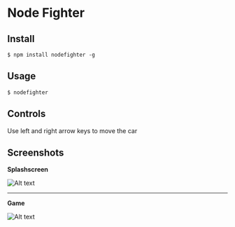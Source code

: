 # Node Fighter


## Install

```
$ npm install nodefighter -g
```

## Usage

```
$ nodefighter
```

## Controls

Use left and right arrow keys to move the car

## Screenshots

**Splashscreen**

![Alt text](/screenshots/screenshot1.png?raw=true)


---

**Game**

![Alt text](/screenshots/gameplay.png?raw=true)
